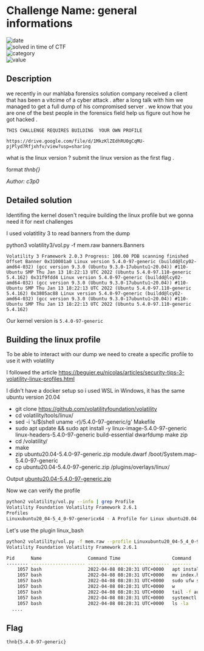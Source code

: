 # Challenge Name: general informations 


![date](https://img.shields.io/badge/date-17.04.2022-brightgreen.svg)  
![solved in time of CTF](https://img.shields.io/badge/solved-in%20time%20of%20CTF-brightgreen.svg)   
![category](https://img.shields.io/badge/category-Forensics-blueviolet.svg)   
![value](https://img.shields.io/badge/value-5-blue.svg)  


## Description

we recently in our mahlaba forensics solution company received a client that has been a vitcime of a cyber attack . after a long talk with him we managed to get a full dump of his compromised server . we know that you are one of the best people in the forensics field help us figure out how he got hacked .

```
THIS CHALLENGE REQUIRES BUILDING  YOUR OWN PROFILE 

https://drive.google.com/file/d/1MkzKlZEdhRU0gCqMU-pjPlyd7Rfjxhfv/view?usp=sharing
```

what is the linux version ? submit the linux version as the first flag . 

format _thnb{}_ 

_Author: c3p0_

## Detailed solution

Identifing the kernel dosen't require building the linux profile but we gonna need it for next challenges

I used volatitlity 3 to read banners from the dump

python3 volatility3/vol.py -f mem.raw banners.Banners

```
Volatility 3 Framework 2.0.3 Progress: 100.00 PDB scanning finished Offset Banner 0x310001a0 Linux version 5.4.0-97-generic (buildd@lcy02-amd64-032) (gcc version 9.3.0 (Ubuntu 9.3.0-17ubuntu1~20.04)) #110-Ubuntu SMP Thu Jan 13 18:22:13 UTC 2022 (Ubuntu 5.4.0-97.110-generic 5.4.162) 0x31f9fdd4 Linux version 5.4.0-97-generic (buildd@lcy02-amd64-032) (gcc version 9.3.0 (Ubuntu 9.3.0-17ubuntu1~20.04)) #110-Ubuntu SMP Thu Jan 13 18:22:13 UTC 2022 (Ubuntu 5.4.0-97.110-generic 5.4.162) 0x3805ac88 Linux version 5.4.0-97-generic (buildd@lcy02-amd64-032) (gcc version 9.3.0 (Ubuntu 9.3.0-17ubuntu1~20.04)) #110-Ubuntu SMP Thu Jan 13 18:22:13 UTC 2022 (Ubuntu 5.4.0-97.110-generic 5.4.162)
```

Our kernel version is `5.4.0-97-generic` 

## Building the linux profile

To be able to interact with our dump we need to create a specific profile to use it with volatility

I followed the article https://beguier.eu/nicolas/articles/security-tips-3-volatility-linux-profiles.html 

I didn't have a docker setup so i used WSL in Windows, it has the same ubuntu version 20.04 

- git clone https://github.com/volatilityfoundation/volatility
- cd volatility/tools/linux/
- sed -i 's/$(shell uname -r)/5.4.0-97-generic/g' Makefile
- sudo apt update && sudo apt install -y linux-image-5.4.0-97-generic linux-headers-5.4.0-97-generic build-essential dwarfdump make zip
- cd /volatility/
- make
- zip ubuntu20.04-5.4.0-97-generic.zip module.dwarf /boot/System.map-5.4.0-97-generic
- cp ubuntu20.04-5.4.0-97-generic.zip <volatility>/plugins/overlays/linux/

Output [ubuntu20.04-5.4.0-97-generic.zip](ubuntu20.04-5.4.0-97-generic.zip) 

Now we can verify the profile 

```bash
python2 volatility/vol.py --info | grep Profile
Volatility Foundation Volatility Framework 2.6.1
Profiles
Linuxubuntu20_04-5_4_0-97-genericx64 - A Profile for Linux ubuntu20.04-5.4.0-97-generic x64
```
Let's use the plugin linux_bash

```bash
python2 volatility/vol.py -f mem.raw --profile Linuxubuntu20_04-5_4_0-97-genericx64 linux_bash
Volatility Foundation Volatility Framework 2.6.1

Pid      Name                 Command Time                   Command
-------- -------------------- ------------------------------ -------
    1057 bash                 2022-04-08 08:28:31 UTC+0000   apt install vsftpd zip ssh apach2 php libapache2-mod-php php-mysql
    1057 bash                 2022-04-08 08:28:31 UTC+0000   mv index.html index.php
    1057 bash                 2022-04-08 08:28:31 UTC+0000   sudo ufw status
    1057 bash                 2022-04-08 08:28:31 UTC+0000   w
    1057 bash                 2022-04-08 08:28:31 UTC+0000   tail -f auth.log
    1057 bash                 2022-04-08 08:28:31 UTC+0000   systemctl sshd status
    1057 bash                 2022-04-08 08:28:31 UTC+0000   ls -la
  ....
```
  
  
## Flag

```
thnb{5.4.0-97-generic}
``` 
